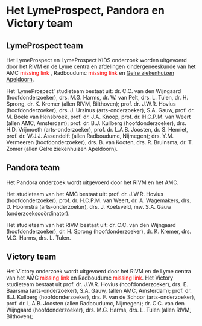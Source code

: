 # Het LymeProspect, Pandora en Victory team

## LymeProspect team
Het LymeProspect en LymeProspect KIDS onderzoek worden uitgevoerd door het RIVM en de Lyme centra en afdelingen kindergeneeskunde van het AMC <span style="color:red">missing link</span> , Radboudumc <span style="color:red">missing link</span>  en [Gelre ziekenhuizen Apeldoorn](https://www.gelreziekenhuizen.nl/patient/afdelingen/lymecentrum/).

Het ‘LymeProspect’ studieteam bestaat uit: dr. C.C. van den Wijngaard (hoofdonderzoeker), drs. M.G. Harms, dr. W. van Pelt, drs. L. Tulen, dr. H. Sprong, dr. K. Kremer (allen RIVM, Bilthoven); prof. dr. J.W.R. Hovius (hoofdonderzoeker), drs. J. Ursinus (arts-onderzoeker), S.A. Gauw, prof. dr. M. Boele van Hensbroek, prof. dr. J.A. Knoop, prof. dr. H.C.P.M. van Weert (allen AMC, Amsterdam); prof. dr. B.J. Kullberg (hoofdonderzoeker), drs. H.D. Vrijmoeth (arts-onderzoeker), prof. dr. L.A.B. Joosten, dr. S. Henriet, prof. dr. W.J.J. Assendelft (allen Radboudumc, Nijmegen); drs. Y.M. Vermeeren (hoofdonderzoeker), drs. B. van Kooten, drs. R. Bruinsma, dr. T. Zomer (allen Gelre ziekenhuizen Apeldoorn). 

 
## Pandora team
Het Pandora onderzoek wordt uitgevoerd door het RIVM en het AMC.

Het studieteam van het AMC bestaat uit: prof. dr. J.W.R. Hovius (hoofdonderzoeker), prof. dr. H.C.P.M. van Weert, dr. A. Wagemakers, drs. D. Hoornstra (arts-onderzoeker), drs. J. Koetsveld, mw. S.A. Gauw (onderzoekscoördinator).

Het studieteam van het RIVM bestaat uit: dr. C.C. van den Wijngaard (hoofdonderzoeker), dr. H. Sprong (hoofdonderzoeker), dr. K. Kremer, drs. M.G. Harms, drs. L. Tulen.

 

## Victory team
Het Victory onderzoek wordt uitgevoerd door het RIVM en de Lyme centra van het AMC <span style="color:red">missing link</span> en Radboudumc <span style="color:red">missing link</span>. Het Victory studieteam bestaat uit prof. dr. J.W.R. Hovius (hoofdonderzoeker), drs. E. Baarsma (arts-onderzoeker), S.A. Gauw, (allen AMC, Amsterdam); prof. dr. B.J. Kullberg (hoofdonderzoeker), drs. F. van de Schoor (arts-onderzoeker), prof. dr. L.A.B. Joosten (allen Radboudumc, Nijmegen); dr. C.C. van den Wijngaard (hoofdonderzoeker), drs. M.G. Harms, drs. L. Tulen (allen RIVM, Bilthoven);
